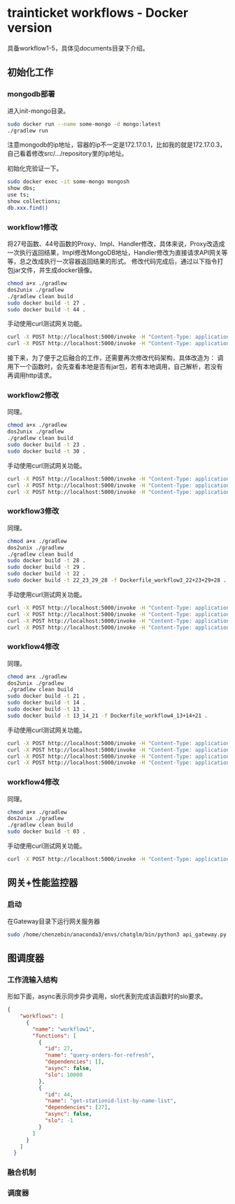 # trainticket workflows - Docker version
具备workflow1-5，具体见documents目录下介绍。

## 初始化工作
### mongodb部署
进入init-mongo目录。
```bash
sudo docker run --name some-mongo -d mongo:latest
./gradlew run
```
注意mongodb的ip地址，容器的ip不一定是172.17.0.1，比如我的就是172.17.0.3，自己看着修改src/.../repository里的ip地址。

初始化完验证一下。
```bash
sudo docker exec -it some-mongo mongosh
show dbs;
use ts;
show collections;
db.xxx.find()
```

### workflow1修改
将27号函数、44号函数的Proxy、Impl、Handler修改，具体来说，Proxy改造成一次执行返回结果，Impl修改MongoDB地址，Handler修改为直接请求API网关等等，总之改成执行一次容器返回结果的形式。
修改代码完成后，通过以下指令打包jar文件，并生成docker镜像。
```bash
chmod a+x ./gradlew
dos2unix ./gradlew
./gradlew clean build
sudo docker build -t 27 .
sudo docker build -t 44 .
```

手动使用curl测试网关功能。
```bash
curl -X POST http://localhost:5000/invoke -H "Content-Type: application/json" -d '{"container_name": "44", "jar_name": "get-stationid-list-by-name-list.jar", "data": ["nanjing", "shanghaihongqiao", "shanghai", "beijing", "shanghai", "beijing"]}'
curl -X POST http://localhost:5000/invoke -H "Content-Type: application/json" -d '{"container_name": "27", "jar_name": "query-orders-for-refresh.jar"}'
```

接下来，为了便于之后融合的工作，还需要再次修改代码架构，具体改造为：
调用下一个函数时，会先查看本地是否有jar包，若有本地调用，自己解析，若没有再调用http请求。

### workflow2修改
同理。
```bash
chmod a+x ./gradlew
dos2unix ./gradlew
./gradlew clean build
sudo docker build -t 23 .
sudo docker build -t 30 .
```

手动使用curl测试网关功能。
```bash
curl -X POST http://localhost:5000/invoke -H "Content-Type: application/json" -d '{"container_name": "23", "jar_name": "get-order-by-id.jar", "data": "d3c91694-d5b8-424c-9974-e14c89226e49"}'
curl -X POST http://localhost:5000/invoke -H "Content-Type: application/json" -d '{"container_name": "30", "jar_name": "calculate-refund.jar"}'
curl -X POST http://localhost:5000/invoke -H "Content-Type: application/json" -d '{"container_name": "30_23", "jar_name": "calculate-refund.jar"}'
```

### workflow3修改
同理。
```bash
chmod a+x ./gradlew
dos2unix ./gradlew
./gradlew clean build
sudo docker build -t 28 .
sudo docker build -t 29 .
sudo docker build -t 22 .
sudo docker build -t 22_23_29_28 -f Dockerfile_workflow3_22+23+29+28 .
```

手动使用curl测试网关功能。
```bash
curl -X POST http://localhost:5000/invoke -H "Content-Type: application/json" -d '{"container_name": "28", "jar_name": "drawback.jar", "data": ["test", "4396"]}'
curl -X POST http://localhost:5000/invoke -H "Content-Type: application/json" -d '{"container_name": "29", "jar_name": "save-order-info.jar"}'
curl -X POST http://localhost:5000/invoke -H "Content-Type: application/json" -d '{"container_name": "22", "jar_name": "cancel-ticket.jar", "data": ["d3c91694-d5b8-424c-9974-e14c89226e49", "4d2a46c7-71cb-4cf1-b5bb-b68406d9da6f"]}'
curl -X POST http://localhost:5000/invoke -H "Content-Type: application/json" -d '{"container_name": "22_23_29_28", "jar_name": "cancel-ticket.jar", "data": ["d3c91694-d5b8-424c-9974-e14c89226e49", "4d2a46c7-71cb-4cf1-b5bb-b68406d9da6f"]}'
```

### workflow4修改
同理。
```bash
chmod a+x ./gradlew
dos2unix ./gradlew
./gradlew clean build
sudo docker build -t 21 .
sudo docker build -t 14 .
sudo docker build -t 13 .
sudo docker build -t 13_14_21 -f Dockerfile_workflow4_13+14+21 .
```

手动使用curl测试网关功能。
```bash
curl -X POST http://localhost:5000/invoke -H "Content-Type: application/json" -d '{"container_name": "21", "jar_name": "check-security-about-order.jar", "data": ["4d2a46c7-71cb-4cf1-b5bb-b68406d9da6f", "2023-01-01"]}'
curl -X POST http://localhost:5000/invoke -H "Content-Type: application/json" -d '{"container_name": "14", "jar_name": "check-security.jar", "data": ["4d2a46c7-71cb-4cf1-b5bb-b68406d9da6f"]}'
curl -X POST http://localhost:5000/invoke -H "Content-Type: application/json" -d '{"container_name": "13", "jar_name": "preserve-ticket.jar", "data": ["4d2a46c7-71cb-4cf1-b5bb-b68406d9da6f"]}'
curl -X POST http://localhost:5000/invoke -H "Content-Type: application/json" -d '{"container_name": "13_14_21", "jar_name": "preserve-ticket.jar", "data": ["4d2a46c7-71cb-4cf1-b5bb-b68406d9da6f"]}'
```

### workflow4修改
同理。
```bash
chmod a+x ./gradlew
dos2unix ./gradlew
./gradlew clean build
sudo docker build -t 03 .
```

手动使用curl测试网关功能。
```bash
curl -X POST http://localhost:5000/invoke -H "Content-Type: application/json" -d '{"container_name": "03", "jar_name": "get-route-by-routeid.jar", "data": ["f3d4d4ef-693b-4456-8eed-59c0d717dd08"]}'
```

## 网关+性能监控器
### 启动
在Gateway目录下运行网关服务器
```bash
sudo /home/chenzebin/anaconda3/envs/chatglm/bin/python3 api_gateway.py
```

## 图调度器
### 工作流输入结构
形如下面，async表示同步异步调用，slo代表到完成该函数时的slo要求。
```json
{
    "workflows": [
      {
        "name": "workflow1",
        "functions": [
          {
            "id": 27,
            "name": "query-orders-for-refresh",
            "dependencies": [],
            "async": false,
            "slo": 10000
          },
          {
            "id": 44,
            "name": "get-stationid-list-by-name-list",
            "dependencies": [27],
            "async": false,
            "slo": -1
          }
        ]
      }
    ]
  }
```

### 融合机制

### 调度器
